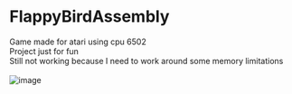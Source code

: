 # FlappyBirdAssembly
Game made for atari using cpu 6502 <br>
Project just for fun <br>
Still not working because I need to work around some memory limitations <br> <br>
![image](https://user-images.githubusercontent.com/43582852/157774569-e212490f-87b9-49f2-b12b-266c81d11c8b.png)

